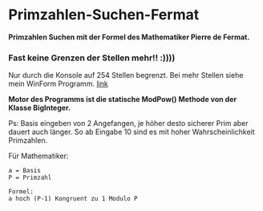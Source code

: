 # Primzahlen-Suchen-Fermat

**Primzahlen Suchen mit der Formel des Mathematiker Pierre de Fermat.**

### Fast keine Grenzen der Stellen mehr!! :))))

Nur durch die Konsole auf 254 Stellen begrenzt.
Bei mehr Stellen siehe mein WinForm Programm. [link](https://github.com/sauternic/Primzahlen-Suchen-Fermat-Lagrange-WinForms-V2.1.0)

**Motor des Programms ist die statische ModPow() Methode von der Klasse BigInteger.**

Ps: Basis eingeben von 2 Angefangen, je höher desto sicherer Prim aber dauert auch länger.
So ab Eingabe 10 sind es mit hoher Wahrscheinlichkeit Primzahlen.

Für Mathematiker:
```
a = Basis
P = Primzahl

Formel:    
a hoch (P-1) Kongruent zu 1 Modulo P

```
